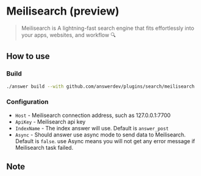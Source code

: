 # Meilisearch (preview)
> Meilisearch is A lightning-fast search engine that fits effortlessly into your apps, websites, and workflow 🔍

## How to use

### Build
```bash
./answer build --with github.com/answerdev/plugins/search/meilisearch
```

### Configuration
- `Host` - Meilisearch connection address, such as 127.0.0.1:7700
- `ApiKey` - Meilisearch api key
- `IndexName` - The index answer will use. Default is `answer_post`
- `Async` - Should answer use async mode to send data to Meilisearch. Default is `false`. use Async means you will not get any error message if Meilisearch task failed. 

## Note
